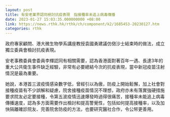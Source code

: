 ```yaml
---
layout: post
title: 有安老業界認同檢討抗疫表現　指接種率未追上病毒傳播
date: 2023-01-27 15:03:35.000000000 +08:00
link: https://news.rthk.hk/rthk/ch/component/k2/1685453-20230127.htm
categories: rthk
---
```


政府專家顧問、港大微生物學系講座教授袁國勇建議仿傚沙士結束時的做法，成立獨立委員會檢討抗疫表現。

安老事務委員會委員李輝認同有相關需要，認為香港面對著百年一遇、長達3年的重大公共衛生事件缺乏經驗，非常有必要總結今次的抗疫表現，當中新冠疫苗注射情況是最為重要。

她說，本港首三波疫情感染數字低，曾經引以為傲，防疫上開始鬆懈，加上社會對接種疫苗有不少誤解和疑慮，院舍接種疫苗情況不理想，政府亦未有落實強硬措施要求院友必定要接種，令第五波疫情迅速爆發時過得很痛苦，接種率未能追上病毒傳播速度，認為多方面需要作出檢討和提高警覺性，包括如何提高接種率，以及加快隔離確診院友、完善院舍防疫的方法，也要研究醫社合作，令公帑更善用。
